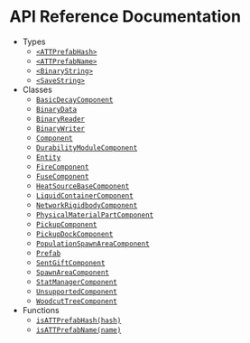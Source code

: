 # API Reference Documentation

- Types
  - [`<ATTPrefabHash>`](./ATTPrefabHash.md)
  - [`<ATTPrefabName>`](./ATTPrefabName.md)
  - [`<BinaryString>`](./BinaryString.md)
  - [`<SaveString>`](./SaveString.md)
- Classes
  - [`BasicDecayComponent`](./BasicDecayComponent.md)
  - [`BinaryData`](./BinaryData.md)
  - [`BinaryReader`](./BinaryReader.md)
  - [`BinaryWriter`](./BinaryWriter.md)
  - [`Component`](./Component.md)
  - [`DurabilityModuleComponent`](./DurabilityModuleComponent.md)
  - [`Entity`](./Entity.md)
  - [`FireComponent`](./FireComponent.md)
  - [`FuseComponent`](./FuseComponent.md)
  - [`HeatSourceBaseComponent`](./HeatSourceBaseComponent.md)
  - [`LiquidContainerComponent`](./LiquidContainerComponent.md)
  - [`NetworkRigidbodyComponent`](./NetworkRigidbodyComponent.md)
  - [`PhysicalMaterialPartComponent`](./PhysicalMaterialPartComponent.md)
  - [`PickupComponent`](./PickupComponent.md)
  - [`PickupDockComponent`](./PickupDockComponent.md)
  - [`PopulationSpawnAreaComponent`](./PopulationSpawnAreaComponent.md)
  - [`Prefab`](./Prefab.md)
  - [`SentGiftComponent`](./SentGiftComponent.md)
  - [`SpawnAreaComponent`](./SpawnAreaComponent.md)
  - [`StatManagerComponent`](./StatManagerComponent.md)
  - [`UnsupportedComponent`](./UnsupportedComponent.md)
  - [`WoodcutTreeComponent`](./WoodcutTreeComponent.md)
- Functions
  - [`isATTPrefabHash(hash)`](./isATTPrefabHash.md)
  - [`isATTPrefabName(name)`](./isATTPrefabName.md)
